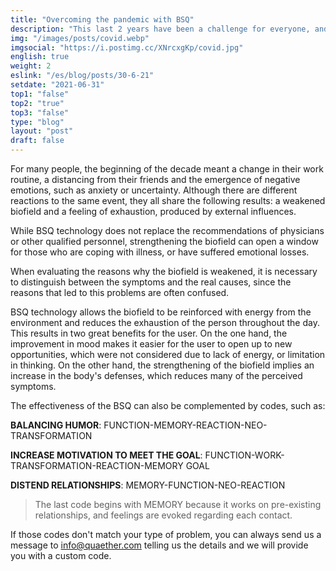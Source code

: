 ```yaml
---
title: "Overcoming the pandemic with BSQ"
description: "This last 2 years have been a challenge for everyone, and we aim to provide a technology capable of keeping your spirits up while the world creates a new normality."
img: "/images/posts/covid.webp"
imgsocial: "https://i.postimg.cc/XNrcxgKp/covid.jpg"
english: true
weight: 2
eslink: "/es/blog/posts/30-6-21"
setdate: "2021-06-31"
top1: "false"
top2: "true"
top3: "false"
type: "blog"
layout: "post"
draft: false
---
```


For many people, the beginning of the decade meant a change in their work routine, a distancing from their friends and the emergence of negative emotions, such as anxiety or uncertainty. Although there are different reactions to the same event, they all share the following results: a weakened biofield and a feeling of exhaustion, produced by  external influences.

While BSQ technology does not replace the recommendations of physicians or other qualified personnel, strengthening the biofield can open a window for those who are coping with illness, or have suffered emotional losses.

When evaluating the reasons why the biofield is weakened, it is necessary to distinguish between the symptoms and the real causes, since the reasons that led to this problems are often confused.

BSQ technology allows the biofield to be reinforced with energy from the environment and reduces the exhaustion of the person throughout the day. This results in two great benefits for the user. On the one hand, the improvement in mood makes it easier for the user to open up to new opportunities, which were not considered due to lack of energy, or limitation in thinking. On the other hand, the strengthening of the biofield implies an increase in the body's defenses, which reduces many of the perceived symptoms.

The effectiveness of the BSQ can also be complemented by codes, such as:

**BALANCING HUMOR**: FUNCTION-MEMORY-REACTION-NEO-TRANSFORMATION

**INCREASE MOTIVATION TO MEET THE GOAL**: FUNCTION-WORK-TRANSFORMATION-REACTION-MEMORY GOAL

**DISTEND RELATIONSHIPS**: MEMORY-FUNCTION-NEO-REACTION

> The last code begins with MEMORY because it works on pre-existing relationships, and feelings are evoked regarding each contact.

If those codes don't match your type of problem, you can always send us a message to info@quaether.com telling us the details and we will provide you with a custom code.

